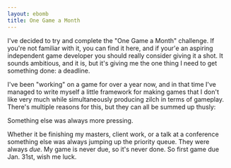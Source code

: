 ```yaml
---
layout: ebomb
title: One Game a Month
---
```


I've decided to try and complete the "One Game a Month" challenge. If you're not familiar with it, you can find it here, and if your'e an aspiring independent game developer you should really consider giving it a shot. It sounds ambitious, and it is, but it's giving me the one thing I need to get something done: a deadline.

I've been "working" on a game for over a year now, and in that time I've managed to write myself a little framework for making games that I don't like very much while simultaneously producing zilch in terms of gameplay. There's multiple reasons for this, but they can all be summed up thusly:

Something else was always more pressing.

Whether it be finishing my masters, client work, or a talk at a conference something else was always jumping up the priority queue. They were always _due_.  My game is never due, so it's never done.  So first game due Jan. 31st, wish me luck.
